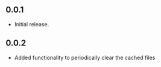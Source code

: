 ## 0.0.1

* Initial release.


## 0.0.2

* Added functionality to periodically clear the cached files